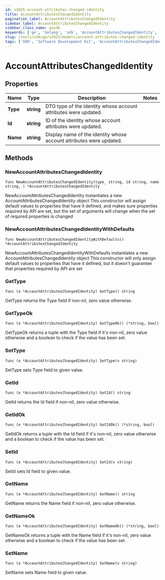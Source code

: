 ```yaml
---
id: v2025-account-attributes-changed-identity
title: AccountAttributesChangedIdentity
pagination_label: AccountAttributesChangedIdentity
sidebar_label: AccountAttributesChangedIdentity
sidebar_class_name: gosdk
keywords: ['go', 'Golang', 'sdk', 'AccountAttributesChangedIdentity', 'V2025AccountAttributesChangedIdentity'] 
slug: /tools/sdk/go/v2025/models/account-attributes-changed-identity
tags: ['SDK', 'Software Development Kit', 'AccountAttributesChangedIdentity', 'V2025AccountAttributesChangedIdentity']
---
```


# AccountAttributesChangedIdentity

## Properties

Name | Type | Description | Notes
------------ | ------------- | ------------- | -------------
**Type** | **string** | DTO type of the identity whose account attributes were updated. | 
**Id** | **string** | ID of the identity whose account attributes were updated. | 
**Name** | **string** | Display name of the identity whose account attributes were updated. | 

## Methods

### NewAccountAttributesChangedIdentity

`func NewAccountAttributesChangedIdentity(type_ string, id string, name string, ) *AccountAttributesChangedIdentity`

NewAccountAttributesChangedIdentity instantiates a new AccountAttributesChangedIdentity object
This constructor will assign default values to properties that have it defined,
and makes sure properties required by API are set, but the set of arguments
will change when the set of required properties is changed

### NewAccountAttributesChangedIdentityWithDefaults

`func NewAccountAttributesChangedIdentityWithDefaults() *AccountAttributesChangedIdentity`

NewAccountAttributesChangedIdentityWithDefaults instantiates a new AccountAttributesChangedIdentity object
This constructor will only assign default values to properties that have it defined,
but it doesn't guarantee that properties required by API are set

### GetType

`func (o *AccountAttributesChangedIdentity) GetType() string`

GetType returns the Type field if non-nil, zero value otherwise.

### GetTypeOk

`func (o *AccountAttributesChangedIdentity) GetTypeOk() (*string, bool)`

GetTypeOk returns a tuple with the Type field if it's non-nil, zero value otherwise
and a boolean to check if the value has been set.

### SetType

`func (o *AccountAttributesChangedIdentity) SetType(v string)`

SetType sets Type field to given value.


### GetId

`func (o *AccountAttributesChangedIdentity) GetId() string`

GetId returns the Id field if non-nil, zero value otherwise.

### GetIdOk

`func (o *AccountAttributesChangedIdentity) GetIdOk() (*string, bool)`

GetIdOk returns a tuple with the Id field if it's non-nil, zero value otherwise
and a boolean to check if the value has been set.

### SetId

`func (o *AccountAttributesChangedIdentity) SetId(v string)`

SetId sets Id field to given value.


### GetName

`func (o *AccountAttributesChangedIdentity) GetName() string`

GetName returns the Name field if non-nil, zero value otherwise.

### GetNameOk

`func (o *AccountAttributesChangedIdentity) GetNameOk() (*string, bool)`

GetNameOk returns a tuple with the Name field if it's non-nil, zero value otherwise
and a boolean to check if the value has been set.

### SetName

`func (o *AccountAttributesChangedIdentity) SetName(v string)`

SetName sets Name field to given value.



